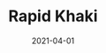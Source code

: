 ---
description: "Pattern%3A%20Rapid%20%7C%20Color%3A%20Khaki%20%7C%20Width%3A%2054%u201D%20%7C%20Content%3A%20100%25%20Polyester%20%7C%20Abrasion%3A%2050%2C000%20Double%20Rubs%20-%20Wyzenbeek%20Method%20%7C%20Repeat%3A%20n/a%20%7C%20Finish%3A%20INCASE%20by%20CRYPTON%20%7C%20Flammability%3A%20NFPA%20260%2C%20UFAC%20Class%201%2C%20CAL%20117%20%7C%20Applications%3A%20Contract%20/%20Hospitality%2C%20Residential%20%7C%20"
tags: 
  - "Lark Fontaine"
  - "Rapid"
  - "Textiles"
image_primary: "img/Khaki_large.jpg"
href: "https://www.larkfontaine.com/collections/textiles/products/rapid-khaki"
designer: "Lark Fontaine"
title: "Rapid Khaki"
category: "Textiles"
subtitle: ""
manufacturer: "Lark Fontaine"
slug: "/manufacturers/lark-fontaine/textiles/lark-fontaine-rapid-khaki"
date: "2021-04-01"
---